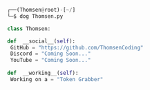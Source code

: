 <!-- <p align=center><img width=90% src="banner.gif"></img></p> -->
















```python
┌──(Thomsen@root)-[~/]
└─$ dog Thomsen.py

class Thomsen:

def  __social__(self):
 GitHub = "https://github.com/ThomsenCoding"
 Discord = "Coming Soon..." 
 YouTube = "Coming Soon..."
  
def  __working__(self):
 Working on a = "Token Grabber"
```
